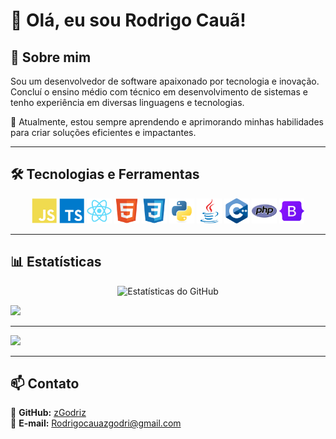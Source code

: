 # 👋 Olá, eu sou Rodrigo Cauã!

## 🚀 Sobre mim
Sou um desenvolvedor de software apaixonado por tecnologia e inovação. Concluí o ensino médio com técnico em desenvolvimento de sistemas e tenho experiência em diversas linguagens e tecnologias.

📌 Atualmente, estou sempre aprendendo e aprimorando minhas habilidades para criar soluções eficientes e impactantes.

---

## 🛠️ Tecnologias e Ferramentas
<div align="center">
  <img src="https://raw.githubusercontent.com/devicons/devicon/master/icons/javascript/javascript-plain.svg" alt="JavaScript" width="40" height="40"/>
  <img src="https://raw.githubusercontent.com/devicons/devicon/master/icons/typescript/typescript-plain.svg" alt="TypeScript" width="40" height="40"/>
  <img src="https://raw.githubusercontent.com/devicons/devicon/master/icons/react/react-original.svg" alt="React" width="40" height="40"/>
  <img src="https://raw.githubusercontent.com/devicons/devicon/master/icons/html5/html5-original.svg" alt="HTML" width="40" height="40"/>
  <img src="https://raw.githubusercontent.com/devicons/devicon/master/icons/css3/css3-original.svg" alt="CSS" width="40" height="40"/>
  <img src="https://raw.githubusercontent.com/devicons/devicon/master/icons/python/python-original.svg" alt="Python" width="40" height="40"/>
  <img src="https://raw.githubusercontent.com/devicons/devicon/master/icons/java/java-original.svg" alt="Java" width="40" height="40"/>
  <img src="https://raw.githubusercontent.com/devicons/devicon/master/icons/cplusplus/cplusplus-original.svg" alt="C++" width="40" height="40"/>
  <img src="https://raw.githubusercontent.com/devicons/devicon/master/icons/php/php-original.svg" alt="PHP" width="40" height="40"/>
  <img src="https://raw.githubusercontent.com/devicons/devicon/master/icons/bootstrap/bootstrap-original.svg" alt="Bootstrap" width="40" height="40"/>
</div>

---

## 📊 Estatísticas
<p align="center">
  <img src="https://github-readme-stats.vercel.app/api?username=zGodriz&show_icons=true&theme=dark" alt="Estatísticas do GitHub">
</p>

 <img src="https://github-readme-stats.vercel.app/api/top-langs/?username=zGodriz&theme=tokyonight&layout=compact&custom_title=Tecnologias&langs_count=9" 
  />

---

   ![](https://github.com/zGodriz/kohaku/blob/main/kohaku-tsukihime.gif)


---

## 📫 Contato
📌 **GitHub:** [zGodriz](https://github.com/zGodriz)  
📌 **E-mail:** Rodrigocauazgodri@gmail.com 
